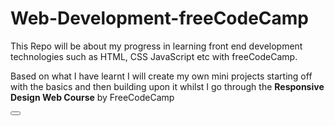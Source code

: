 # Web-Development-freeCodeCamp
This Repo will be about my progress in learning front end development technologies such as HTML, CSS JavaScript etc with freeCodeCamp. 

Based on what I have learnt I will create my own mini projects starting off with the basics and then building upon it whilst I go through the <strong>Responsive Design Web Course</strong> by FreeCodeCamp

<button><a href="Learn HTML\index.html"></button>

